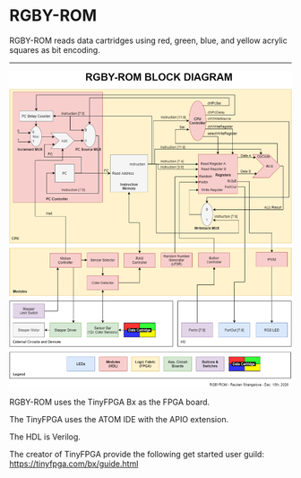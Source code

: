 # RGBY-ROM

RGBY-ROM reads data cartridges using red, green, blue, and yellow acrylic squares as bit encoding.

***

![alt text](https://github.com/reubenstr/RGBY-ROM/blob/main/Diagrams/block-diagram.png)



RGBY-ROM uses the TinyFPGA Bx as the FPGA board.

The TinyFPGA uses the ATOM IDE with the APIO extension.

The HDL is Verilog.

The creator of TinyFPGA provide the following get started user guild: https://tinyfpga.com/bx/guide.html
